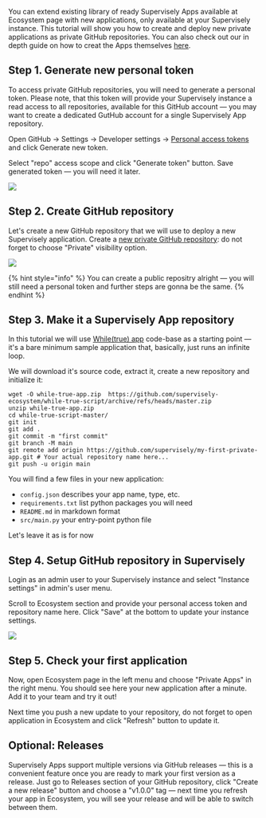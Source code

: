 You can extend existing library of ready Supervisely Apps available at Ecosystem page with new applications, only available at your Supervisely instance. This tutorial will show you how to create and deploy new private applications as private GitHub repositories. You can also check out our in depth guide on how to creat the Apps themselves [here](https://github.com/supervisely-ecosystem/how-to-create-app).

## Step 1. Generate new personal token

To access private GitHub repositories, you will need to generate a personal token. Please note, that this token will provide your Supervisely instance a read access to all repositories, available for this GitHub account — you may want to create a dedicated GutHub account for a single Supervisely App repository.

Open GitHub → Settings → Developer settings → [Personal access tokens](https://github.com/settings/tokens) and click Generate new token.

Select "repo" access scope and click "Generate token" button. Save generated token — you will need it later.

![](personal-token.png)

## Step 2. Create GitHub repository

Let's create a new GitHub repository that we will use to deploy a new Supervisely application.  Create a [new private GitHub repository](https://github.com/new): do not forget to choose "Private" visibility option.
  
![](new-repo.png)
  
{% hint style="info" %}
You can create a public repositry alright — you will still need a personal token and further steps are gonna be the same.
{% endhint %}
  
## Step 3. Make it a Supervisely App repository

In this tutorial we will use [While(true) app](https://github.com/supervisely-ecosystem/while-true-script) code-base as a starting point — it's a bare minimum sample application that, basically, just runs an infinite loop.
  
We will download it's source code, extract it, create a new repository and initialize it:
  
```
wget -O while-true-app.zip  https://github.com/supervisely-ecosystem/while-true-script/archive/refs/heads/master.zip
unzip while-true-app.zip
cd while-true-script-master/
git init
git add .
git commit -m "first commit"
git branch -M main
git remote add origin https://github.com/supervisely/my-first-private-app.git # Your actual repository name here...
git push -u origin main
```

You will find a few files in your new application:
  
- `config.json` describes your app name, type, etc.
- `requirements.txt` list python packages you will need
- `README.md` in markdown format
- `src/main.py` your entry-point python file
  
Let's leave it as is for now
  
## Step 4. Setup GitHub repository in Supervisely
  
Login as an admin user to your Supervisely instance and select "Instance settings" in admin's user menu.
  
Scroll to Ecosystem section and provide your personal access token and repository name here. Click "Save" at the bottom to update your instance settings.
  
![](ecosystem-creds.png)

## Step 5. Check your first application
  
Now, open Ecosystem page in the left menu and choose "Private Apps" in the right menu. You should see here your new application after a minute. Add it to your team and try it out!
  
Next time you push a new update to your repository, do not forget to open application in Ecosystem and click "Refresh" button to update it.

## Optional: Releases
  
Supervisely Apps support multiple versions via GitHub releases — this is a convenient feature once you are ready to mark your first version as a release. Just go to Releases section of your GitHub repository, click "Create a new release" button and choose a "v1.0.0" tag — next time you refresh your app in Ecosystem, you will see your release and will be able to switch between them.

  
